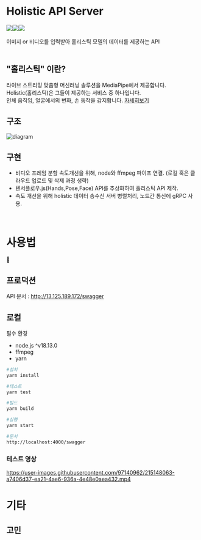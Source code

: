 # Holistic API Server

<div style="display:flex;width:100%;">
<img src="https://img.shields.io/badge/node-white?style=flat&logo=Node.js&logoColor=#339933"/>
<img src="https://img.shields.io/badge/tfjs-white?style=flat&logo=TensorFlow&logoColor=#FF6F00"/>
<img src="https://img.shields.io/badge/gRPC-white?style=flat">
</div>

<br/>
이미지 or 비디오를 입력받아 홀리스틱 모델의 데이터를 제공하는 API

<br/>
<br/>

## "홀리스틱" 이란?

라이브 스트리밍 맞춤형 머신러닝 솔루션을 MediaPipe에서 제공합니다.  
Holistic(홀리스틱)은 그들이 제공하는 서비스 중 하나입니다.  
인체 움직임, 얼굴에서의 변화, 손 동작을 감지합니다.
[자세히보기](https://google.github.io/mediapipe/solutions/holistic.html)

## 구조

![diagram](https://user-images.githubusercontent.com/97140962/215270620-aae3ba8d-61d6-4b11-aeb8-3a9a43c041b3.png)

## 구현

-   비디오 프레임 분할 속도개선을 위해, node와 ffmpeg 파이프 연결. (로컬 혹은 클라우드 업로드 및 삭제 과정 생략)
-   텐서플로우.js(Hands,Pose,Face) API를 추상화하여 홀리스틱 API 제작.
-   속도 개선을 위해 holistic 데이터 송수신 서버 병렬처리, 노드간 통신에 gRPC 사용.

<br/>

# 사용법

🙏

## 프로덕션

API 문서 : http://13.125.189.172/swagger

## 로컬

필수 환경

-   node.js ^v18.13.0
-   ffmpeg
-   yarn

```bash
#설치
yarn install

#테스트
yarn test

#빌드
yarn build

#실행
yarn start

#문서
http://localhost:4000/swagger
```

### 테스트 영상

https://user-images.githubusercontent.com/97140962/215148063-a7406d37-ea21-4ae6-936a-4e48e0aea432.mp4

# 기타

## 고민
